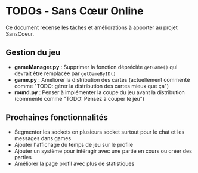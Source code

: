 # TODOs - Sans Cœur Online

Ce document recense les tâches et améliorations à apporter au projet SansCoeur.

## Gestion du jeu

- **gameManager.py** : Supprimer la fonction dépréciée `getGame()` qui devrait être remplacée par `getGameByID()`
- **game.py** : Améliorer la distribution des cartes (actuellement commenté comme "TODO: gérer la distribution des cartes mieux que ça")
- **round.py** : Penser à implémenter la coupe du jeu avant la distribution (commenté comme "TODO: Pensez à couper le jeu")

## Prochaines fonctionnalités

- Segmenter les sockets en plusieurs socket surtout pour le chat et les messages dans games
- Ajouter l'affichage du temps de jeu sur le profile
- Ajouter un système pour intéragir avec une partie en cours ou créer des parties
- Améliorer la page profil avec plus de statistiques
